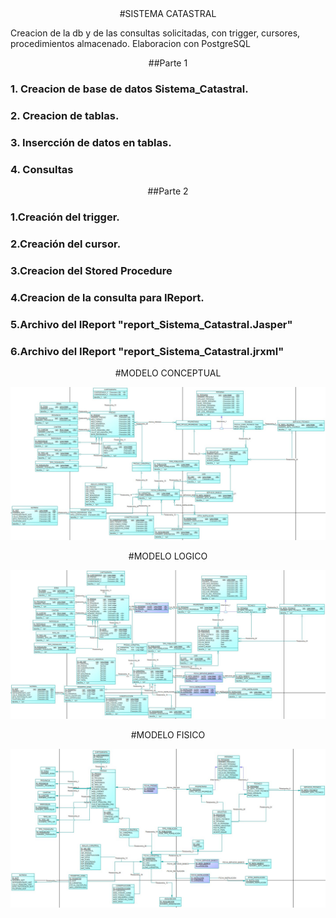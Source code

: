 <div align = center> #SISTEMA CATASTRAL</div>

Creacion de la db y de las consultas solicitadas, con trigger, cursores, procedimientos almacenado.
Elaboracion con PostgreSQL


<div align = center>##Parte 1</div>

### 1. Creacion de base de datos Sistema_Catastral.
### 2. Creacion de tablas.
### 3. Insercción de datos en tablas.
### 4. Consultas

<div align = center>##Parte 2</div>

### 1.Creación del trigger.
### 2.Creación del cursor.
### 3.Creacion del Stored Procedure
### 4.Creacion de la consulta para IReport.
### 5.Archivo del IReport "report_Sistema_Catastral.Jasper"
### 6.Archivo del IReport "report_Sistema_Catastral.jrxml"




<div align = center>#MODELO CONCEPTUAL</div>
 
 
 ![alt text](https://github.com/VzBrandonZ/SISTEMA-CATASTRAL/blob/main/MODELO_CONCEPTUAL_CATASTRAL_ORIGINAL.jpg)
 
 
 
<div align = center>#MODELO LOGICO</div>
 
 
 ![alt text](https://github.com/VzBrandonZ/SISTEMA-CATASTRAL/blob/main/MODELO_LOGICO_CATASTRAL_ORIGINAL.jpg)
 
 
 
 
<div align = center>#MODELO FISICO</div>
 
 
 ![alt text](https://github.com/VzBrandonZ/SISTEMA-CATASTRAL/blob/main/MODELO_FISICO_CATASTRAL_ORIGINAL.jpg)
